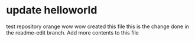# update helloworld
test repository
orange wow wow created this file
this is the change done in the readme-edit branch.
Add more contents to this file
